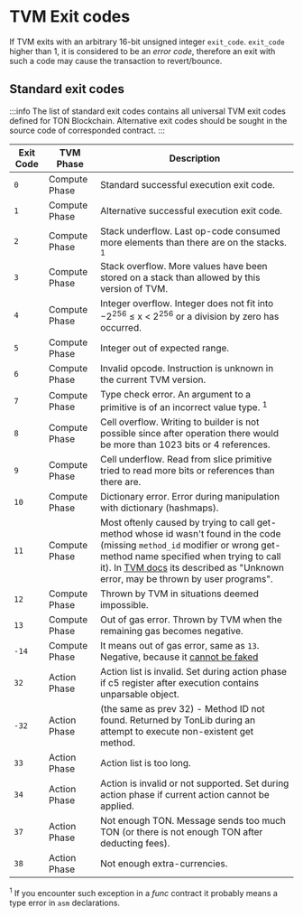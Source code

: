 # TVM Exit codes

If TVM exits with an arbitrary 16-bit unsigned integer `exit_code`. `exit_code` higher than 1, it is considered to be an _error code_, therefore an exit with such a code may cause the transaction to revert/bounce. 

## Standard exit codes

:::info
The list of standard exit codes contains all universal TVM exit codes defined for TON Blockchain. Alternative exit codes should be sought in the source code of corresponded contract.
:::

| Exit Code | TVM Phase     | Description                                                                                                                                                                                                                                                                           |
|-----------|---------------|---------------------------------------------------------------------------------------------------------------------------------------------------------------------------------------------------------------------------------------------------------------------------------------|
| `0`       | Compute Phase | Standard successful execution exit code.                                                                                                                                                                                                                                              |
| `1`       | Compute Phase | Alternative successful execution exit code.                                                                                                                                                                                                                                           |
| `2`       | Compute Phase | Stack underflow. Last op-code consumed more elements than there are on the stacks. <sup>1</sup>                                                                                                                                                                                       |
| `3`       | Compute Phase | Stack overflow. More values have been stored on a stack than allowed by this version of TVM.                                                                                                                                                                                          |
| `4`       | Compute Phase | Integer overflow. Integer does not fit into −2<sup>256</sup> ≤ x < 2<sup>256</sup> or a division by zero has occurred.                                                                                                                                                                |                                                                                                                                                              
| `5`       | Compute Phase | Integer out of expected range.                                                                                                                                                                                                                                                        |                                                                                                                                                                                                               
| `6`       | Compute Phase | Invalid opcode. Instruction is unknown in the current TVM version.                                                                                                                                                                                                                    |                                                                                                                                                                                                           
| `7`       | Compute Phase | Type check error. An argument to a primitive is of an incorrect value type. <sup>1</sup>                                                                                                                                                                                              |                                                                                                                                                                                           
| `8`       | Compute Phase | Cell overflow. Writing to builder is not possible since after operation there would be more than 1023 bits or 4 references.                                                                                                                                                           |                                                                                                                                                      
| `9`       | Compute Phase | Cell underflow. Read from slice primitive tried to read more bits or references than there are.                                                                                                                                                                                       |                                                                                                                                                                           
| `10`      | Compute Phase | Dictionary error. Error during manipulation with dictionary (hashmaps).                                                                                                                                                                                                               |                                                                                                                                                                                     
| `11`      | Compute Phase | Most oftenly caused by trying to call get-method whose id wasn't found in the code (missing `method_id` modifier or wrong get-method name specified when trying to call it). In [TVM docs](https://ton.org/tvm.pdf) its described as "Unknown error, may be thrown by user programs". | 
| `12`      | Compute Phase | Thrown by TVM in situations deemed impossible.                                                                                                                                                                                                                                        |                                                                                                                                                                                                                                      
| `13`      | Compute Phase | Out of gas error. Thrown by TVM when the remaining gas becomes negative.                                                                                                                                                                                                              |                                                                                                                                                                                                         
| `-14`     | Compute Phase | It means out of gas error, same as `13`. Negative, because it [cannot be faked](https://github.com/ton-blockchain/ton/blob/20758d6bdd0c1327091287e8a620f660d1a9f4da/crypto/vm/vm.cpp#L492)                                                                                            |                                                                                           
| `32`      | Action Phase  | Action list is invalid. Set during action phase if c5 register after execution contains unparsable object.                                                                                                                                                                            |                                                                                                                                                                       
| `-32`     | Action Phase  | (the same as prev 32) - Method ID not found. Returned by TonLib during an attempt to execute non-existent get method.                                                                                                                                                                 |
| `33`      | Action Phase  | Action list is too long.                                                                                                                                                                                      |   
| `34`      | Action Phase  | Action is invalid or not supported. Set during action phase if current action cannot be applied.                                                                                                                                                                                      |                                                                                                                                                                                    
| `37`      | Action Phase  | Not enough TON. Message sends too much TON (or there is not enough TON after deducting fees).                                                                                                                                                                                         |                                                                                                                                                                                       
| `38`      | Action Phase  | Not enough extra-currencies.                                                                                                                                                                                                                                                          |                                                                                                                                                                                              

<sup>1</sup> If you encounter such exception in a _func_ contract it probably means a type error in `asm` declarations.
